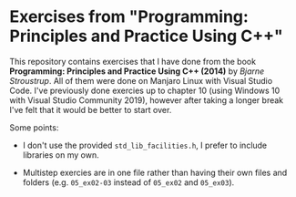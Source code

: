 # Exercises from "Programming: Principles and Practice Using C++"

This repository contains exercises that I have done from the book **Programming: Principles and Practice Using C++ (2014)** by *Bjarne Stroustrup*. All of them were done on Manjaro Linux with Visual Studio Code. I've previously done exercies up to chapter 10 (using Windows 10 with Visual Studio Community 2019), however after taking a longer break I've felt that it would be better to start over.

Some points: 
-   I don't use the provided `std_lib_facilities.h`, I prefer to include libraries on my own.

-   Multistep exercies are in one file rather than having their own files and folders (e.g. `05_ex02-03` instead of `05_ex02` and `05_ex03`).
